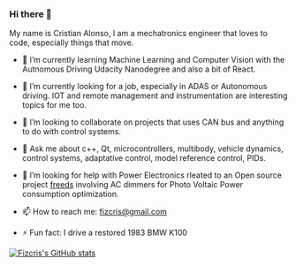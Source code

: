 ### Hi there 👋

My name is Cristian Alonso, I am a mechatronics engineer that loves to code, especially things that move.

- 🌱 I’m currently learning Machine Learning and Computer Vision with the Autnomous Driving Udacity Nanodegree and also a bit of React.
- 🔭 I’m currently looking for a job, especially in ADAS or Autonomous driving. IOT and remote management and instrumentation are interesting topics for me too.
- 👯 I’m looking to collaborate on projects that uses CAN bus and anything to do with control systems.
- 💬 Ask me about c++, Qt, microcontrollers, multibody, vehicle dynamics, control systems, adaptative control, model reference control, PIDs.
- 🤔 I’m looking for help with Power Electronics rleated to an Open source project [freeds](http://freeds.es/) involving AC dimmers for Photo Voltaic Power consumption optimization. 
- 📫 How to reach me: fizcris@gmail.com


- ⚡ Fun fact: I drive a restored 1983 BMW K100


[![Fizcris's GitHub stats](https://github-readme-stats.vercel.app/api?username=fizcris)](https://github.com/anuraghazra/github-readme-stats)


<!--
**fizcris/fizcris** is a ✨ _special_ ✨ repository because its `README.md` (this file) appears on your GitHub profile.

Here are some ideas to get you started:

- 🔭 I’m currently working on ...
- 🌱 I’m currently learning ...
- 👯 I’m looking to collaborate on ...
- 🤔 I’m looking for help with ...
- 💬 Ask me about ...
- 📫 How to reach me: ...
- 😄 Pronouns: ...
- ⚡ Fun fact: ...
-->
